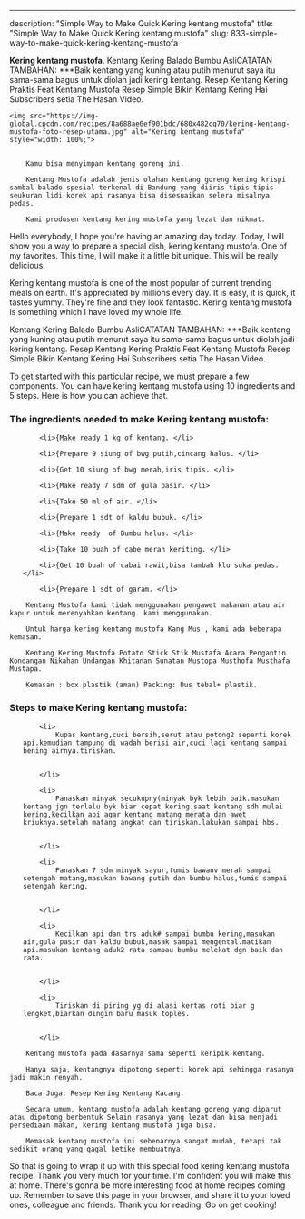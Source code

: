 ---
description: "Simple Way to Make Quick Kering kentang mustofa"
title: "Simple Way to Make Quick Kering kentang mustofa"
slug: 833-simple-way-to-make-quick-kering-kentang-mustofa

<p>
	<strong>Kering kentang mustofa</strong>. 
	Kentang Kering Balado Bumbu AsliCATATAN TAMBAHAN: ***Baik kentang yang kuning atau putih menurut saya itu sama-sama bagus untuk diolah jadi kering kentang. Resep Kentang Kering Praktis Feat Kentang Mustofa Resep Simple Bikin Kentang Kering Hai Subscribers setia The Hasan Video.
</p>
<p>
	
	<img src="https://img-global.cpcdn.com/recipes/8a688ae0ef901bdc/680x482cq70/kering-kentang-mustofa-foto-resep-utama.jpg" alt="Kering kentang mustofa" style="width: 100%;">
	
	
		Kamu bisa menyimpan kentang goreng ini.
	
		Kentang Mustofa adalah jenis olahan kentang goreng kering krispi sambal balado spesial terkenal di Bandung yang diiris tipis-tipis seukuran lidi korek api rasanya bisa disesuaikan selera misalnya pedas.
	
		Kami produsen kentang kering mustofa yang lezat dan nikmat.
	
</p>
<p>
	Hello everybody, I hope you're having an amazing day today. Today, I will show you a way to prepare a special dish, kering kentang mustofa. One of my favorites. This time, I will make it a little bit unique. This will be really delicious.
</p>
	
<p>
	Kering kentang mustofa is one of the most popular of current trending meals on earth. It's appreciated by millions every day. It is easy, it is quick, it tastes yummy. They're fine and they look fantastic. Kering kentang mustofa is something which I have loved my whole life.
</p>
<p>
	Kentang Kering Balado Bumbu AsliCATATAN TAMBAHAN: ***Baik kentang yang kuning atau putih menurut saya itu sama-sama bagus untuk diolah jadi kering kentang. Resep Kentang Kering Praktis Feat Kentang Mustofa Resep Simple Bikin Kentang Kering Hai Subscribers setia The Hasan Video.
</p>

<p>
To get started with this particular recipe, we must prepare a few components. You can have kering kentang mustofa using 10 ingredients and 5 steps. Here is how you can achieve that.
</p>

<h3>The ingredients needed to make Kering kentang mustofa:</h3>

<ol>
	
		<li>{Make ready 1 kg of kentang. </li>
	
		<li>{Prepare 9 siung of bwg putih,cincang halus. </li>
	
		<li>{Get 10 siung of bwg merah,iris tipis. </li>
	
		<li>{Make ready 7 sdm of gula pasir. </li>
	
		<li>{Take 50 ml of air. </li>
	
		<li>{Prepare 1 sdt of kaldu bubuk. </li>
	
		<li>{Make ready  of Bumbu halus. </li>
	
		<li>{Take 10 buah of cabe merah keriting. </li>
	
		<li>{Get 10 buah of cabai rawit,bisa tambah klu suka pedas. </li>
	
		<li>{Prepare 1 sdt of garam. </li>
	
</ol>
<p>
	
		Kentang Mustofa kami tidak menggunakan pengawet makanan atau air kapur untuk merenyahkan kentang. kami menggunakan.
	
		Untuk harga kering kentang mustofa Kang Mus , kami ada beberapa kemasan.
	
		Kentang Kering Mustofa Potato Stick Stik Mustafa Acara Pengantin Kondangan Nikahan Undangan Khitanan Sunatan Mustopa Musthofa Musthafa Mustapa.
	
		Kemasan : box plastik (aman) Packing: Dus tebal+ plastik.
	
</p>

<h3>Steps to make Kering kentang mustofa:</h3>

<ol>
	
		<li>
			Kupas kentang,cuci bersih,serut atau potong2 seperti korek api.kemudian tampung di wadah berisi air,cuci lagi kentang sampai bening airnya.tiriskan.
			
			
		</li>
	
		<li>
			Panaskan minyak secukupny(minyak byk lebih baik.masukan kentang jgn terlalu byk biar cepat kering.saat kentang sdh mulai kering,kecilkan api agar kentang matang merata dan awet kriuknya.setelah matang angkat dan tiriskan.lakukan sampai hbs.
			
			
		</li>
	
		<li>
			Panaskan 7 sdm minyak sayur,tumis bawanv merah sampai setengah matang,masukan bawang putih dan bumbu halus,tumis sampai setengah kering.
			
			
		</li>
	
		<li>
			Kecilkan api dan trs aduk# sampai bumbu kering,masukan air,gula pasir dan kaldu bubuk,masak sampai mengental.matikan api.masukan kentang aduk2 rata sampau bumbu melekat dgn baik dan rata.
			
			
		</li>
	
		<li>
			Tiriskan di piring yg di alasi kertas roti biar g lengket,biarkan dingin baru masuk toples.
			
			
		</li>
	
</ol>

<p>
	
		Kentang mustofa pada dasarnya sama seperti keripik kentang.
	
		Hanya saja, kentangnya dipotong seperti korek api sehingga rasanya jadi makin renyah.
	
		Baca Juga: Resep Kering Kentang Kacang.
	
		Secara umum, kentang mustofa adalah kentang goreng yang diparut atau dipotong berbentuk Selain rasanya yang lezat dan bisa menjadi persediaan makan, kering kentang mustofa juga bisa.
	
		Memasak kentang mustofa ini sebenarnya sangat mudah, tetapi tak sedikit orang yang gagal ketike membuatnya.
	
</p>

<p>
	So that is going to wrap it up with this special food kering kentang mustofa recipe. Thank you very much for your time. I'm confident you will make this at home. There's gonna be more interesting food at home recipes coming up. Remember to save this page in your browser, and share it to your loved ones, colleague and friends. Thank you for reading. Go on get cooking!
</p>

